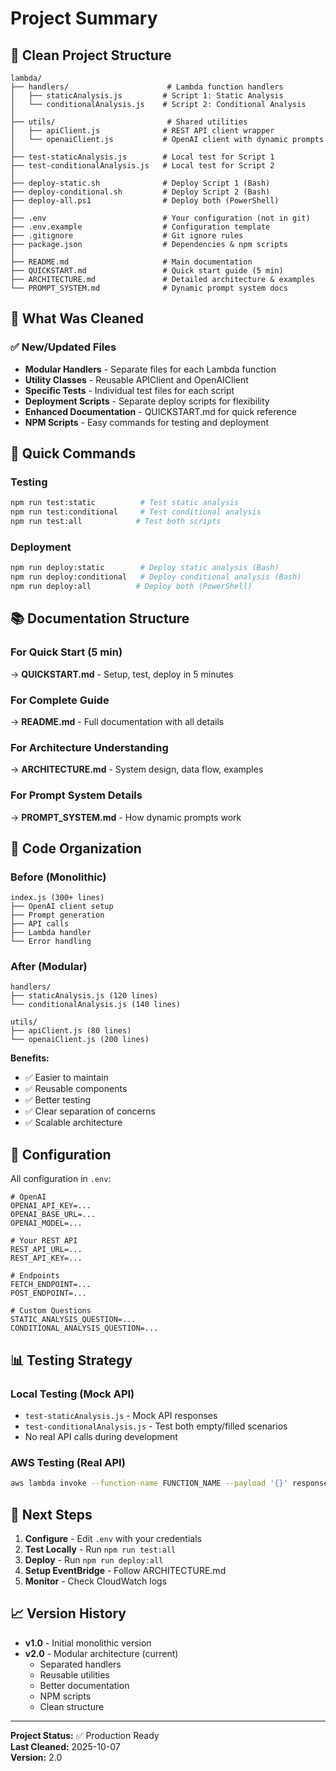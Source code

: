 # Project Summary

## 📁 Clean Project Structure

```
lambda/
├── handlers/                      # Lambda function handlers
│   ├── staticAnalysis.js         # Script 1: Static Analysis
│   └── conditionalAnalysis.js    # Script 2: Conditional Analysis
│
├── utils/                         # Shared utilities
│   ├── apiClient.js              # REST API client wrapper
│   └── openaiClient.js           # OpenAI client with dynamic prompts
│
├── test-staticAnalysis.js        # Local test for Script 1
├── test-conditionalAnalysis.js   # Local test for Script 2
│
├── deploy-static.sh              # Deploy Script 1 (Bash)
├── deploy-conditional.sh         # Deploy Script 2 (Bash)
├── deploy-all.ps1                # Deploy both (PowerShell)
│
├── .env                          # Your configuration (not in git)
├── .env.example                  # Configuration template
├── .gitignore                    # Git ignore rules
├── package.json                  # Dependencies & npm scripts
│
├── README.md                     # Main documentation
├── QUICKSTART.md                 # Quick start guide (5 min)
├── ARCHITECTURE.md               # Detailed architecture & examples
└── PROMPT_SYSTEM.md              # Dynamic prompt system docs
```

## 🎯 What Was Cleaned
### ✅ New/Updated Files
- **Modular Handlers** - Separate files for each Lambda function
- **Utility Classes** - Reusable APIClient and OpenAIClient
- **Specific Tests** - Individual test files for each script
- **Deployment Scripts** - Separate deploy scripts for flexibility
- **Enhanced Documentation** - QUICKSTART.md for quick reference
- **NPM Scripts** - Easy commands for testing and deployment

## 🚀 Quick Commands

### Testing
```bash
npm run test:static          # Test static analysis
npm run test:conditional     # Test conditional analysis
npm run test:all            # Test both scripts
```

### Deployment
```bash
npm run deploy:static        # Deploy static analysis (Bash)
npm run deploy:conditional   # Deploy conditional analysis (Bash)
npm run deploy:all          # Deploy both (PowerShell)
```

## 📚 Documentation Structure

### For Quick Start (5 min)
→ **QUICKSTART.md** - Setup, test, deploy in 5 minutes

### For Complete Guide
→ **README.md** - Full documentation with all details

### For Architecture Understanding
→ **ARCHITECTURE.md** - System design, data flow, examples

### For Prompt System Details
→ **PROMPT_SYSTEM.md** - How dynamic prompts work

## 🎨 Code Organization

### Before (Monolithic)
```
index.js (300+ lines)
├── OpenAI client setup
├── Prompt generation
├── API calls
├── Lambda handler
└── Error handling
```

### After (Modular)
```
handlers/
├── staticAnalysis.js (120 lines)
└── conditionalAnalysis.js (140 lines)

utils/
├── apiClient.js (80 lines)
└── openaiClient.js (200 lines)
```

**Benefits:**
- ✅ Easier to maintain
- ✅ Reusable components
- ✅ Better testing
- ✅ Clear separation of concerns
- ✅ Scalable architecture

## 🔧 Configuration

All configuration in `.env`:
```env
# OpenAI
OPENAI_API_KEY=...
OPENAI_BASE_URL=...
OPENAI_MODEL=...

# Your REST API
REST_API_URL=...
REST_API_KEY=...

# Endpoints
FETCH_ENDPOINT=...
POST_ENDPOINT=...

# Custom Questions
STATIC_ANALYSIS_QUESTION=...
CONDITIONAL_ANALYSIS_QUESTION=...
```

## 📊 Testing Strategy

### Local Testing (Mock API)
- `test-staticAnalysis.js` - Mock API responses
- `test-conditionalAnalysis.js` - Test both empty/filled scenarios
- No real API calls during development

### AWS Testing (Real API)
```bash
aws lambda invoke --function-name FUNCTION_NAME --payload '{}' response.json
```

## 🎯 Next Steps

1. **Configure** - Edit `.env` with your credentials
2. **Test Locally** - Run `npm run test:all`
3. **Deploy** - Run `npm run deploy:all`
4. **Setup EventBridge** - Follow ARCHITECTURE.md
5. **Monitor** - Check CloudWatch logs

## 📈 Version History

- **v1.0** - Initial monolithic version
- **v2.0** - Modular architecture (current)
  - Separated handlers
  - Reusable utilities
  - Better documentation
  - NPM scripts
  - Clean structure

---

**Project Status:** ✅ Production Ready  
**Last Cleaned:** 2025-10-07  
**Version:** 2.0
